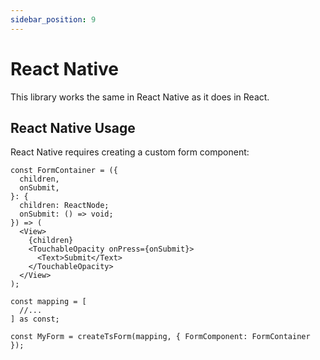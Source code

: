 ```yaml
---
sidebar_position: 9
---
```


# React Native

This library works the same in React Native as it does in React.

## React Native Usage

React Native requires creating a custom form component:

```tsx
const FormContainer = ({
  children,
  onSubmit,
}: {
  children: ReactNode;
  onSubmit: () => void;
}) => (
  <View>
    {children}
    <TouchableOpacity onPress={onSubmit}>
      <Text>Submit</Text>
    </TouchableOpacity>
  </View>
);

const mapping = [
  //...
] as const;

const MyForm = createTsForm(mapping, { FormComponent: FormContainer });
```
